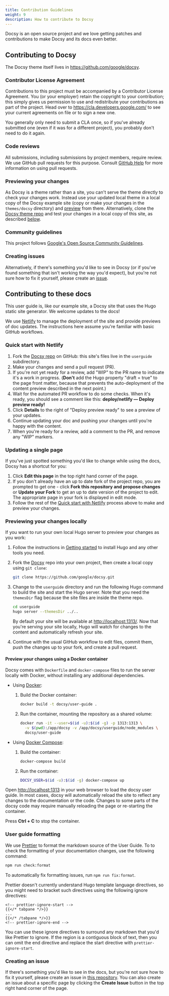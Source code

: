 ```yaml
---
title: Contribution Guidelines
weight: 9
description: How to contribute to Docsy
---
```


Docsy is an open source project and we love getting patches and contributions to make Docsy and its docs even better.

## Contributing to Docsy

The Docsy theme itself lives in <https://github.com/google/docsy>.

### Contributor License Agreement

Contributions to this project must be accompanied by a Contributor License
Agreement. You (or your employer) retain the copyright to your contribution;
this simply gives us permission to use and redistribute your contributions as
part of the project. Head over to <https://cla.developers.google.com/> to see
your current agreements on file or to sign a new one.

You generally only need to submit a CLA once, so if you've already submitted one
(even if it was for a different project), you probably don't need to do it
again.

### Code reviews

All submissions, including submissions by project members, require review. We
use GitHub pull requests for this purpose. Consult
[GitHub Help](https://help.github.com/articles/about-pull-requests/) for more
information on using pull requests.

### Previewing your changes

As Docsy is a theme rather than a site, you can't serve the theme directly to check your changes work. Instead use your updated local theme in a local copy of the Docsy example site (copy or make your changes in the `themes/docsy` directory) and [preview](/docs/deployment/) from there. Alternatively, clone the [Docsy theme repo](https://github.com/google/docsy) and test your changes in a local copy of this site, as described [below](#previewing-your-changes-locally).

### Community guidelines

This project follows
[Google's Open Source Community Guidelines](https://opensource.google.com/conduct/).

### Creating issues

Alternatively, if there's something you'd like to see in Docsy (or if you've found something that isn't working the way you'd expect), but you're not sure how to fix it yourself, please create an [issue](https://github.com/google/docsy/issues).

## Contributing to these docs

This user guide is, like our example site, a Docsy site that uses the Hugo static site generator. We welcome updates to the docs!

We use [Netlify](https://www.netlify.com/) to manage the deployment of the site and provide previews of doc updates. The instructions here assume you're familiar with basic GitHub workflows.

### Quick start with Netlify

1. Fork the [Docsy repo](https://github.com/google/docsy) on GitHub: this site's files live in the `userguide` subdirectory.
1. Make your changes and send a pull request (PR).
1. If you're not yet ready for a review, add "WIP" to the PR name to indicate
  it's a work in progress. (**Don't** add the Hugo property
  "draft = true" to the page front matter, because that prevents the
  auto-deployment of the content preview described in the next point.)
1. Wait for the automated PR workflow to do some checks. When it's ready,
  you should see a comment like this: **deploy/netlify — Deploy preview ready!**
1. Click **Details** to the right of "Deploy preview ready" to see a preview
  of your updates.
1. Continue updating your doc and pushing your changes until you're happy with
  the content.
1. When you're ready for a review, add a comment to the PR, and remove any
  "WIP" markers.

### Updating a single page

If you've just spotted something you'd like to change while using the docs, Docsy has a shortcut for you:

1. Click **Edit this page** in the top right hand corner of the page.
1. If you don't already have an up to date fork of the project repo, you are prompted to get one - click **Fork this repository and propose changes** or **Update your Fork** to get an up to date version of the project to edit. The appropriate page in your fork is displayed in edit mode.
1. Follow the rest of the [Quick start with Netlify](#quick-start-with-netlify) process above to make and preview your changes.

### Previewing your changes locally

If you want to run your own local Hugo server to preview your changes as you work:

1. Follow the instructions in [Getting started](/docs/getting-started) to install Hugo and any other tools you need.
1. Fork the [Docsy](https://github.com/google/docsy) repo into your own project, then create a local copy using `git clone`:

    ```sh
    git clone https://github.com/google/docsy.git
    ```

1. Change to the `userguide` directory and run the following Hugo command to build the site and start the Hugo server.
   Note that you need the `themesDir` flag because the site files are inside the theme repo.

    ```sh
    cd userguide
    hugo server --themesDir ../..
    ```

    By default your site will be available at <http://localhost:1313/>. Now that
    you're serving your site locally, Hugo will watch for changes to the content
    and automatically refresh your site.

1. Continue with the usual GitHub workflow to edit files, commit them, push the
  changes up to your fork, and create a pull request.

#### Preview your changes using a Docker container

Docsy comes with `Dockerfile` and `docker-compose` files to run the server
locally with Docker, without installing any additional dependencies.

- Using [Docker]:

  1.  Build the Docker container:

      ```bash
      docker build -t docsy/user-guide .
      ```

  1.  Run the container, mounting the repository as a shared volume:

      ```bash
      docker run -it --user=$(id -u):$(id -g) -p 1313:1313 \
        -v $(pwd):/app/docsy -v /app/docsy/userguide/node_modules \
        docsy/user-guide
      ```

- Using [Docker Compose][docker-compose]:

  1.  Build the container:

      ```bash
      docker-compose build
      ```

  1.  Run the container:

      ```bash
      DOCSY_USER=$(id -u):$(id -g) docker-compose up
      ```

Open <http://localhost:1313> in your web browser to load the docsy user guide.
In most cases, docsy will automatically reload the site to reflect any changes
to the documentation or the code. Changes to some parts of the docsy code may
require manually reloading the page or re-starting the container.

Press **Ctrl + C** to stop the container.

[docker]: https://docs.docker.com/get-docker/
[docker-compose]: https://docs.docker.com/compose/install/

### User guide formatting

We use [Prettier](https://prettier.io) to format the markdown source of the User
Guide. To to check the formatting of your documentation changes, use the
following command:

```bash
npm run check:format
```

To automatically fix formatting issues, run `npm run fix:format`.

Prettier doesn't currently understand Hugo template language directives,
so you might need to bracket such directives using the following ignore
directives:

```go-html-template
<!-- prettier-ignore-start -->
{{</* tabpane */>}}
...
{{</* /tabpane */>}}
<!-- prettier-ignore-end -->
```

You can use these ignore directives to surround any markdown that you'd like
Prettier to ignore. If the region is a contiguous block of text, then you can
omit the end directive and replace the start directive with
`prettier-ignore-start`.

### Creating an issue

If there's something you'd like to see in the docs, but you're not sure how to
fix it yourself, please create an issue in [this
repository](https://github.com/google/docsy). You can also create an issue about
a specific page by clicking the **Create Issue** button in the top right hand
corner of the page.